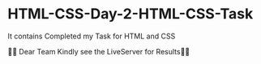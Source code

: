 # HTML-CSS-Day-2-HTML-CSS-Task
It contains Completed my Task for HTML and CSS

👀👀 Dear Team Kindly see the LiveServer for Results👀👀

